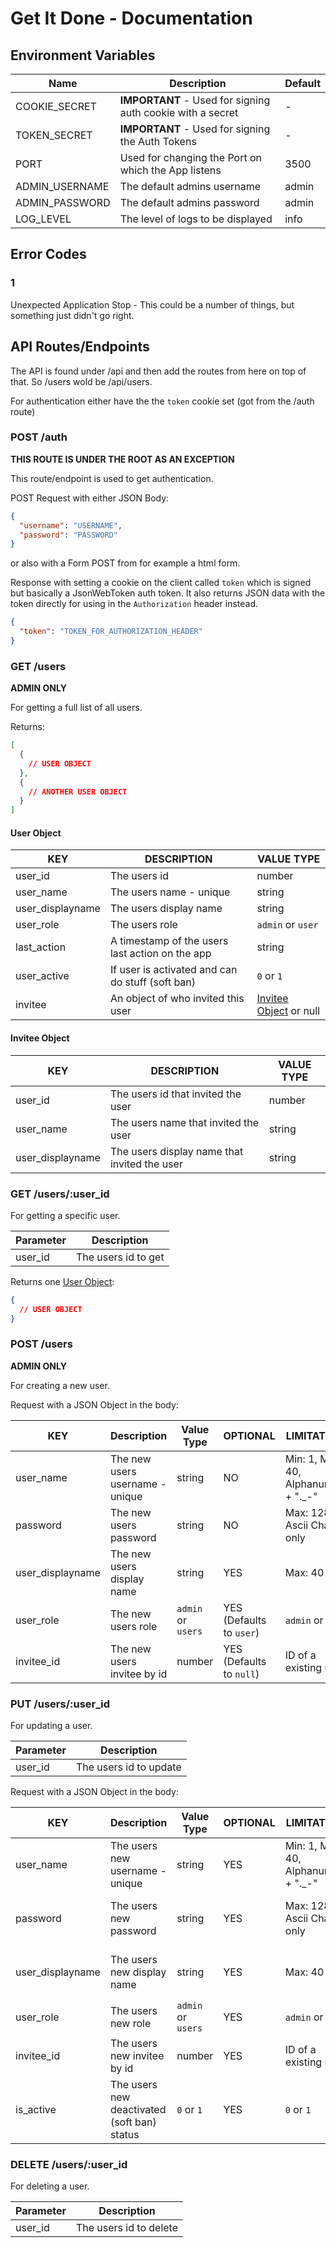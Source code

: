 # Get It Done - Documentation

## Environment Variables

| Name           | Description                                                | Default |
| -------------- | ---------------------------------------------------------- | ------- |
| COOKIE_SECRET  | **IMPORTANT** - Used for signing auth cookie with a secret | -       |
| TOKEN_SECRET   | **IMPORTANT** - Used for signing the Auth Tokens           | -       |
| PORT           | Used for changing the Port on which the App listens        | 3500    |
| ADMIN_USERNAME | The default admins username                                | admin   |
| ADMIN_PASSWORD | The default admins password                                | admin   |
| LOG_LEVEL      | The level of logs to be displayed                          | info    |

## Error Codes

### 1

Unexpected Application Stop - This could be a number of things, but something just didn't go right.

## API Routes/Endpoints

The API is found under /api and then add the routes from here on top of that.
So /users wold be /api/users.

For authentication either have the the `token` cookie set (got from the /auth route)

### POST /auth

**THIS ROUTE IS UNDER THE ROOT AS AN EXCEPTION**

This route/endpoint is used to get authentication.

POST Request with either JSON Body:

```json
{
  "username": "USERNAME",
  "password": "PASSWORD"
}
```

or also with a Form POST from for example a html form.

Response with setting a cookie on the client called `token` which is signed but basically a JsonWebToken auth token.
It also returns JSON data with the token directly for using in the `Authorization` header instead.

```json
{
  "token": "TOKEN_FOR_AUTHORIZATION_HEADER"
}
```

### GET /users

**ADMIN ONLY**

For getting a full list of all users.

Returns:

```json
[
  {
    // USER OBJECT
  },
  {
    // ANOTHER USER OBJECT
  }
]
```

#### User Object

| KEY              | DESCRIPTION                                      | VALUE TYPE                                |
| ---------------- | ------------------------------------------------ | ----------------------------------------- |
| user_id          | The users id                                     | number                                    |
| user_name        | The users name - unique                          | string                                    |
| user_displayname | The users display name                           | string                                    |
| user_role        | The users role                                   | `admin` or `user`                         |
| last_action      | A timestamp of the users last action on the app  | string                                    |
| user_active      | If user is activated and can do stuff (soft ban) | `0` or `1`                                |
| invitee          | An object of who invited this user               | [Invitee Object](#invitee-object) or null |

#### Invitee Object

| KEY              | DESCRIPTION                                  | VALUE TYPE |
| ---------------- | -------------------------------------------- | ---------- |
| user_id          | The users id that invited the user           | number     |
| user_name        | The users name that invited the user         | string     |
| user_displayname | The users display name that invited the user | string     |

### GET /users/:user_id

For getting a specific user.

| Parameter | Description         |
| --------- | ------------------- |
| user_id   | The users id to get |

Returns one [User Object](#user-object):

```json
{
  // USER OBJECT
}
```

### POST /users

**ADMIN ONLY**

For creating a new user.

Request with a JSON Object in the body:

| KEY              | Description                     | Value Type         | OPTIONAL                 | LIMITATIONS                            |
| ---------------- | ------------------------------- | ------------------ | ------------------------ | -------------------------------------- |
| user_name        | The new users username - unique | string             | NO                       | Min: 1, Max: 40, Alphanumeric + ".\_-" |
| password         | The new users password          | string             | NO                       | Max: 128, Ascii Chars only             |
| user_displayname | The new users display name      | string             | YES                      | Max: 40                                |
| user_role        | The new users role              | `admin` or `users` | YES (Defaults to `user`) | `admin` or `user`                      |
| invitee_id       | The new users invitee by id     | number             | YES (Defaults to `null`) | ID of a existing user                  |

### PUT /users/:user_id

For updating a user.

| Parameter | Description            |
| --------- | ---------------------- |
| user_id   | The users id to update |

Request with a JSON Object in the body:

| KEY              | Description                                 | Value Type         | OPTIONAL | LIMITATIONS                            | Available To                |
| ---------------- | ------------------------------------------- | ------------------ | -------- | -------------------------------------- | --------------------------- |
| user_name        | The users new username - unique             | string             | YES      | Min: 1, Max: 40, Alphanumeric + ".\_-" | Admin and the user themself |
| password         | The users new password                      | string             | YES      | Max: 128, Ascii Chars only             | Admin and the user themself |
| user_displayname | The users new display name                  | string             | YES      | Max: 40                                | Admin and the user themself |
| user_role        | The users new role                          | `admin` or `users` | YES      | `admin` or `user`                      | Admin only                  |
| invitee_id       | The users new invitee by id                 | number             | YES      | ID of a existing user                  | Admin only                  |
| is_active        | The users new deactivated (soft ban) status | `0` or `1`         | YES      | `0` or `1`                             | Admin only                  |

### DELETE /users/:user_id

For deleting a user.

| Parameter | Description            |
| --------- | ---------------------- |
| user_id   | The users id to delete |
